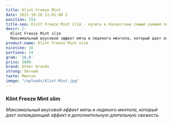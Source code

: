 ```yaml
---
title: Klint Freeze Mint
date: 2021-10-28 11:01:00 Z
position: 154
title-seo: Klint Freeze Mint slim - купить в Казахстане самый свежий поунчи
descr: |-
  Klint Freeze Mint slim
  Максимальный вкусовой эффект мяты и ледяного ментола, который дает охлаждающий эффект и дополнительную длительную свежесть.
product-name: Klint Freeze Mint slim
nicotine: 16
portions: 24
gram: '16,8'
price: 3000
brand: Other brands
strong: Легкий
taste: Ментол
image: "/uploads/Klint-Mint.jpg"
---
```


### Klint Freeze Mint slim
*Максимальный вкусовой эффект мяты и ледяного ментола, который дает охлаждающий эффект и дополнительную длительную свежесть.*